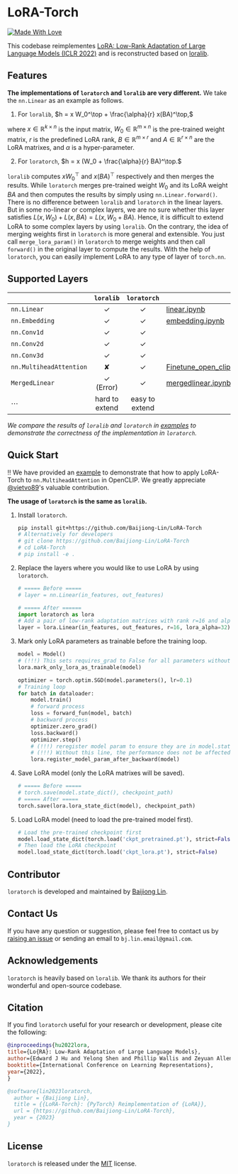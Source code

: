# LoRA-Torch

[![Made With Love](https://img.shields.io/badge/Made%20With-Love-orange.svg)](https://github.com/Baijiong-Lin/LoRA-Torch)

This codebase reimplementes [LoRA: Low-Rank Adaptation of Large Language Models (ICLR 2022)](https://openreview.net/forum?id=nZeVKeeFYf9) and is reconstructed based on [loralib](https://github.com/microsoft/LoRA). 



## Features

**The implementations of ``loratorch`` and ``loralib`` are very different.** We take the ``nn.Linear`` as an example as follows.

1. For ``loralib``,
   $h = x W_0^\top + \frac{\alpha}{r} x(BA)^\top,$

where $x\in\mathbb{R}^{k\times n}$ is the input matrix, $W_0\in\mathbb{R}^{m\times n}$ is the pre-trained weight matrix, $r$ is the predefined LoRA rank, $B\in\mathbb{R}^{m\times r}$ and $A\in \mathbb{R}^{r\times n}$ are the LoRA matrixes, and $\alpha$ is a hyper-parameter.

2. For ``loratorch``,
   $h = x (W_0 + \frac{\alpha}{r} BA)^\top.$
   
   

``loralib`` computes $xW_0^\top$ and $x(BA)^\top$ respectively and then merges the results. While ``loratorch`` merges pre-trained weight $W_0$ and its LoRA weight $BA$ and then computes the results by simply using ``nn.Linear.forward()``. There is no difference between ``loralib`` and ``loratorch`` in the linear layers. But in some no-linear or complex layers, we are no sure whether this layer satisfies $L(x, W_0)+L(x, BA) = L(x, W_0+BA)$. Hence, it is difficult to extend LoRA to some complex layers by using ``loralib``. On the contrary, the idea of merging weights first in ``loratorch`` is more general and extensible. You just call ``merge_lora_param()`` in ``loratorch`` to merge weights and then call ``forward()`` in the original layer to compute the results. With the help of ``loratorch``, you can easily implement LoRA to any type of layer of ``torch.nn``.



## Supported Layers

|                           | ``loralib``    | ``loratorch``  |                                                    |
| ------------------------- |:--------------:|:--------------:| -------------------------------------------------- |
| ``nn.Linear``             | ✓              | ✓              | [linear.ipynb](https://github.com/Baijiong-Lin/LoRA-Torch/blob/main/examples/linear.ipynb)            |
| ``nn.Embedding``          | ✓              | ✓              | [embedding.ipynb](https://github.com/Baijiong-Lin/LoRA-Torch/blob/main/examples/embedding.ipynb)      |
| ``nn.Conv1d``             | ✓              | ✓              |                                                    |
| ``nn.Conv2d``             | ✓              | ✓              |                                                    |
| ``nn.Conv3d``             | ✓              | ✓              |                                                    |
| ``nn.MultiheadAttention`` | ✘              | ✓              |  [Finetune_open_clip_with_LoRA_Torch_on_CIFAR10.ipynb](https://github.com/Baijiong-Lin/LoRA-Torch/blob/main/examples/Finetune_open_clip_with_LoRA_Torch_on_CIFAR10.ipynb)   |
| ``MergedLinear``          | ✓ (Error)      | ✓              | [mergedlinear.ipynb](https://github.com/Baijiong-Lin/LoRA-Torch/blob/main/examples/mergedlinear.ipynb) |
| $\cdots$                  | hard to extend | easy to extend |                                                    |

*We compare the results of ``loralib`` and ``loratorch``  in [examples](./examples) to demonstrate the correctness of the implementation in ``loratorch``.*



## Quick Start

:bangbang: We have provided an [example](https://github.com/Baijiong-Lin/LoRA-Torch/blob/main/examples/Finetune_open_clip_with_LoRA_Torch_on_CIFAR10.ipynb) to demonstrate that how to apply LoRA-Torch to ``nn.MultiheadAttention`` in OpenCLIP. We greatly appreciate [@vietvo89](https://github.com/vietvo89)'s valuable contribution.

**The usage of ``loratorch`` is the same as ``loralib``.**

1. Install ``loratorch``.
   
   ```bash
   pip install git+https://github.com/Baijiong-Lin/LoRA-Torch
   # Alternatively for developers
   # git clone https://github.com/Baijiong-Lin/LoRA-Torch
   # cd LoRA-Torch
   # pip install -e .
   ```

2. Replace the layers where you would like to use LoRA by using ``loratorch``.
   
   ```python
   # ===== Before =====
   # layer = nn.Linear(in_features, out_features)
   
   # ===== After ======
   import loratorch as lora
   # Add a pair of low-rank adaptation matrices with rank r=16 and alpha=32
   layer = lora.Linear(in_features, out_features, r=16, lora_alpha=32)
   ```

3. Mark only LoRA parameters as trainable before the training loop.
   
   ```python
   model = Model()
   # (!!!) This sets requires_grad to False for all parameters without the string "lora_" in their names
   lora.mark_only_lora_as_trainable(model)
   
   optimizer = torch.optim.SGD(model.parameters(), lr=0.1)
   # Training loop
   for batch in dataloader:
       model.train()
       # forward process
       loss = forward_fun(model, batch)
       # backward process
       optimizer.zero_grad()
       loss.backward()
       optimizer.step()
       # (!!!) reregister model param to ensure they are in model.state_dict() and model.parameters()
       # (!!!) Without this line, the performance does not be affected but you will find that some weights are missing in model.state_dict() and model.parameters()
       lora.register_model_param_after_backward(model)
   ```

4. Save LoRA model (only the LoRA matrixes will be saved).
   
   ```python
   # ===== Before =====
   # torch.save(model.state_dict(), checkpoint_path)
   # ===== After =====
   torch.save(lora.lora_state_dict(model), checkpoint_path)
   ```

5. Load LoRA model (need to load the pre-trained model first).
   
   ```python
   # Load the pre-trained checkpoint first
   model.load_state_dict(torch.load('ckpt_pretrained.pt'), strict=False)
   # Then load the LoRA checkpoint
   model.load_state_dict(torch.load('ckpt_lora.pt'), strict=False)
   ```

## Contributor

``loratorch`` is developed and maintained by [Baijiong Lin](https://baijiong-lin.github.io).

## Contact Us

If you have any question or suggestion, please feel free to contact us by [raising an issue](https://github.com/Baijiong-Lin/LoRA-Torch/issues) or sending an email to ``bj.lin.email@gmail.com``.

## Acknowledgements

``loratorch`` is heavily based on ``loralib``. We thank its authors for their wonderful and open-source codebase.

## Citation

If you find ``loratorch`` useful for your research or development, please cite the following:

```BibTeX
@inproceedings{hu2022lora,
title={Lo{RA}: Low-Rank Adaptation of Large Language Models},
author={Edward J Hu and Yelong Shen and Phillip Wallis and Zeyuan Allen-Zhu and Yuanzhi Li and Shean Wang and Lu Wang and Weizhu Chen},
booktitle={International Conference on Learning Representations},
year={2022},
}

@software{lin2023loratorch,
  author = {Baijiong Lin},
  title = {{LoRA-Torch}: {PyTorch} Reimplementation of {LoRA}},
  url = {https://github.com/Baijiong-Lin/LoRA-Torch},
  year = {2023}
}
```

## License

``loratorch`` is released under the [MIT](./LICENSE) license.


